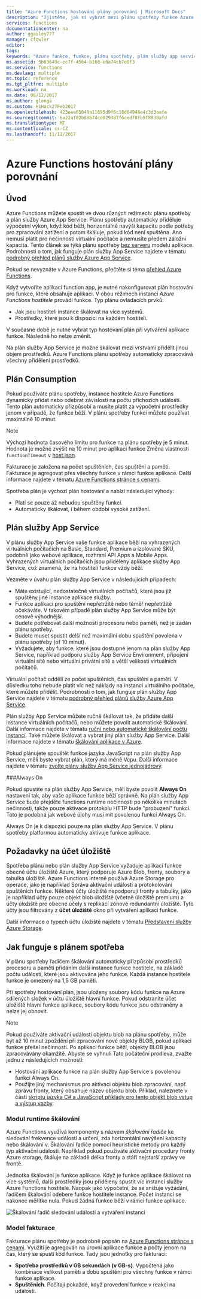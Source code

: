 ```yaml
---
title: "Azure Functions hostování plány porovnání | Microsoft Docs"
description: "Zjistěte, jak si vybrat mezi plánu spotřeby funkce Azure a plán služby App Service."
services: functions
documentationcenter: na
author: ggailey777
manager: cfowler
editor: 
tags: 
keywords: "Azure funkce, funkce, plánu spotřeby, plán služby app service, zpracování událostí, webhooků, dynamické výpočetní, bez serveru architektura"
ms.assetid: 5b63649c-ec7f-4564-b168-e0a74cb7e0f3
ms.service: functions
ms.devlang: multiple
ms.topic: reference
ms.tgt_pltfrm: multiple
ms.workload: na
ms.date: 06/12/2017
ms.author: glenga
ms.custom: H1Hack27Feb2017
ms.openlocfilehash: 423eee65040a11695d9f6c18d64948e4c3d3aafe
ms.sourcegitcommit: 6a22af82b88674cd029387f6cedf0fb9f8830afd
ms.translationtype: MT
ms.contentlocale: cs-CZ
ms.lasthandoff: 11/11/2017
---
```

# <a name="azure-functions-hosting-plans-comparison"></a>Azure Functions hostování plány porovnání

## <a name="introduction"></a>Úvod

Azure Functions můžete spustit ve dvou různých režimech: plánu spotřeby a plán služby Azure App Service. Plánu spotřeby automaticky přiděluje výpočetní výkon, když kód běží, horizontálně navýší kapacitu podle potřeby pro zpracování zatížení a potom škáluje, pokud kód není spuštěna. Ano nemusí platit pro nečinnosti virtuální počítače a nemusíte předem záložní kapacita. Tento článek se týká plánu spotřeby [bez serveru](https://azure.microsoft.com/overview/serverless-computing/) modelu aplikace. Podrobnosti o tom, jak funguje plán služby App Service najdete v tématu [podrobný přehled plánů služby Azure App Service](../app-service/azure-web-sites-web-hosting-plans-in-depth-overview.md). 

Pokud se nevyznáte v Azure Functions, přečtěte si téma [přehled Azure Functions](functions-overview.md).

Když vytvoříte aplikaci function app, je nutné nakonfigurovat plán hostování pro funkce, které obsahuje aplikaci. V obou režimech instanci *Azure Functions hostitele* provádí funkce. Typ plánu ovládacích prvků:

* Jak jsou hostiteli instance škálovat na více systémů.
* Prostředky, které jsou k dispozici na každém hostiteli.

V současné době je nutné vybrat typ hostování plán při vytváření aplikace funkce. Následně ho nelze změnit. 

Na plán služby App Service je možné škálovat mezi vrstvami přidělit jinou objem prostředků. Azure Functions plánu spotřeby automaticky zpracovává všechny přidělení prostředků.

## <a name="consumption-plan"></a>Plán Consumption

Pokud používáte plánu spotřeby, instance hostitele Azure Functions dynamicky přidat nebo odebrat závislosti na počtu příchozích událostí. Tento plán automaticky přizpůsobí a musíte platit za výpočetní prostředky jenom v případě, že funkce běží. V plánu spotřeby funkci můžete používat maximálně 10 minut. 

> [!NOTE]
> Výchozí hodnota časového limitu pro funkce na plánu spotřeby je 5 minut. Hodnota je možné zvýšit na 10 minut pro aplikaci funkce Změna vlastnosti `functionTimeout` v [host.json](https://github.com/Azure/azure-webjobs-sdk-script/wiki/host.json).

Fakturace je založena na počet spuštěních, čas spuštění a paměti. Fakturace je agregovat přes všechny funkce v rámci funkce aplikace. Další informace najdete v tématu [Azure Functions stránce s cenami].

Spotřeba plán je výchozí plán hostování a nabízí následující výhody:
- Platí se pouze až nebudou spuštěny funkcí.
- Automaticky škálovat, i během období vysoké zatížení.

## <a name="app-service-plan"></a>Plán služby App Service

V plánu služby App Service vaše funkce aplikace běží na vyhrazených virtuálních počítačích na Basic, Standard, Premium a izolované SKU, podobně jako webové aplikace, rozhraní API Apps a Mobile Apps. Vyhrazených virtuálních počítačích jsou přiděleny aplikace služby App Service, což znamená, že na hostiteli funkce vždy běží.

Vezměte v úvahu plán služby App Service v následujících případech:
- Máte existující, nedostatečně virtuálních počítačů, které jsou již spuštěny jiné instance aplikace služby.
- Funkce aplikací pro spuštění nepřetržitě nebo téměř nepřetržitě očekáváte. V takovém případě plán služby App Service může být cenově výhodnější.
- Budete potřebovat další možnosti procesoru nebo paměti, než je zadán plánu spotřeby.
- Budete muset spustit delší než maximální dobu spuštění povolena v plánu spotřeby (of 10 minut).
- Vyžadujete, aby funkce, které jsou dostupné jenom na plán služby App Service, například podporu služby App Service Environment, připojení virtuální sítě nebo virtuální privátní sítě a větší velikosti virtuálních počítačů. 

Virtuální počítač oddělí ze počet spuštěních, čas spuštění a paměti. V důsledku toho nebude platit víc než náklady na instanci virtuálního počítače, které můžete přidělit. Podrobnosti o tom, jak funguje plán služby App Service najdete v tématu [podrobný přehled plánů služby Azure App Service](../app-service/azure-web-sites-web-hosting-plans-in-depth-overview.md). 

Plán služby App Service můžete ručně škálovat tak, že přidáte další instance virtuálních počítačů, nebo můžete povolit automatické škálování. Další informace najdete v tématu [ruční nebo automatické škálování počtu instancí](../monitoring-and-diagnostics/insights-how-to-scale.md?toc=%2fazure%2fapp-service-web%2ftoc.json). Také můžete škálovat a vybrat jiný plán služby App Service. Další informace najdete v tématu [škálování aplikace v Azure](../app-service/web-sites-scale.md). 

Pokud plánujete spouštět funkce jazyka JavaScript na plán služby App Service, měli byste vybrat plán, který má méně Vcpu. Další informace najdete v tématu [zvolte plány služby App Service jednojádrový](functions-reference-node.md#considerations-for-javascript-functions).  

<!-- Note: the portal links to this section via fwlink https://go.microsoft.com/fwlink/?linkid=830855 --> 
<a name="always-on"></a>
###Always On

Pokud spustíte na plán služby App Service, měli byste povolit **Always On** nastavení tak, aby vaše aplikace funkce běží správně. Na plán služby App Service bude přejděte functions runtime nečinnosti po několika minutách nečinnosti, takže pouze aktivace protokolu HTTP bude "probuzení" funkcí. Toto je podobná jak webové úlohy musí mít povolenou funkci Always On. 

Always On je k dispozici pouze na plán služby App Service. V plánu spotřeby platformou automaticky aktivuje funkce aplikace.

## <a name="storage-account-requirements"></a>Požadavky na účet úložiště

Spotřeba plánu nebo plán služby App Service vyžaduje aplikaci funkce obecné účtu úložiště Azure, který podporuje Azure Blob, fronty, soubory a tabulka úložiště. Azure Functions interně používá Azure Storage pro operace, jako je například Správa aktivační události a protokolování spuštěních funkce. Některé účty úložiště nepodporují fronty a tabulky, jako je například účty pouze objekt blob úložiště (včetně úložiště premium) a účty úložiště pro obecné účely s replikací zónově redundantní úložiště. Tyto účty jsou filtrovány z **účet úložiště** okno při vytváření aplikaci funkce.

Další informace o typech účtu úložiště najdete v tématu [Představení služby Azure Storage](../storage/common/storage-introduction.md#introducing-the-azure-storage-services).

## <a name="how-the-consumption-plan-works"></a>Jak funguje s plánem spotřeba

V plánu spotřeby řadičem škálování automaticky přizpůsobí prostředků procesoru a paměti přidáním další instance funkce hostitele, na základě počtu událostí, které jsou aktivována jeho funkce. Každá instance hostitele funkce je omezený na 1,5 GB paměti.

Při spotřeby hostování plán, jsou uloženy soubory kódu funkce na Azure sdílených složek v účtu úložiště hlavní funkce. Pokud odstraníte účet úložiště hlavní funkce aplikace, soubory kódu funkce jsou odstraněny a nelze jej obnovit.

> [!NOTE]
> Pokud používáte aktivační události objektu blob na plánu spotřeby, může být až 10 minut zpoždění při zpracování nové objekty BLOB, pokud aplikaci funkce přešel nečinnosti. Po aplikaci funkce běží, objekty BLOB jsou zpracovávány okamžitě. Abyste se vyhnuli Tato počáteční prodleva, zvažte jednu z následujících možností:
> - Hostování aplikace funkce na plán služby App Service s povolenou funkci Always On.
> - Použijte jiný mechanismus pro aktivaci objektu blob zpracování, např. zprávu fronty, který obsahuje název objektu blob. Příklad, naleznete v části [skriptu jazyka C# a JavaScript příklady pro tento objekt blob vstup a výstup vazby](functions-bindings-storage-blob.md#input--output---example).

### <a name="runtime-scaling"></a>Modul runtime škálování

Azure Functions využívá komponenty s názvem *škálování řadiče* ke sledování frekvence událostí a určení, zda horizontální navýšení kapacity nebo škálování v. Škálování řadiče pomocí heuristické metody pro každý typ aktivační události. Například pokud používáte aktivační procedury fronty Azure storage, škáluje na základě délka fronty a stáří nejstarší zprávy ve frontě.

Jednotka škálování je funkce aplikace. Když je funkce aplikace škálovat na více systémů, další prostředky jsou přiděleny spustit víc instancí služby Azure Functions hostitele. Naopak jako výpočetní, že se snižuje vyžádání, řadičem škálování odebere funkce hostitele instance. Počet instancí se nakonec měřítko nula. Pokud žádná funkce běží v rámci funkce aplikace.

![Škálování řadič sledování událostí a vytváření instancí](./media/functions-scale/central-listener.png)

### <a name="billing-model"></a>Model fakturace

Fakturace plánu spotřeby je podrobně popsán na [Azure Functions stránce s cenami]. Využití je agregován na úrovni aplikace funkce a počty jenom na čas, který se spustí kód funkce. Tady jsou jednotky pro fakturaci: 
* **Spotřeba prostředků v GB sekundách (v GB-s)**. Vypočtená jako kombinace velikost paměti a dobu spuštění pro všechny funkce v rámci funkce aplikace. 
* **Spuštěních**. Počítají pokaždé, když provedení funkce v reakci na události.

[Azure Functions stránce s cenami]: https://azure.microsoft.com/pricing/details/functions
